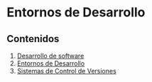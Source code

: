 # Entornos de Desarrollo

## Contenidos

1. [Desarrollo de software](Tema%201.md)
2. [Entornos de Desarrollo](Tema%202.md)
3. [Sistemas de Control de Versiones](Tema%203.md)
